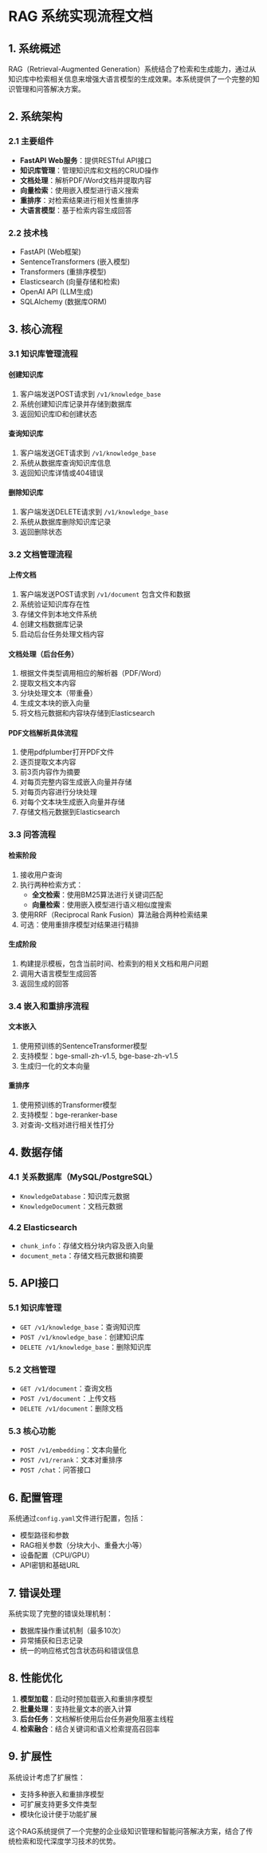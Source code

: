 # RAG 系统实现流程文档

## 1. 系统概述

RAG（Retrieval-Augmented Generation）系统结合了检索和生成能力，通过从知识库中检索相关信息来增强大语言模型的生成效果。本系统提供了一个完整的知识管理和问答解决方案。

## 2. 系统架构

### 2.1 主要组件

- **FastAPI Web服务**：提供RESTful API接口
- **知识库管理**：管理知识库和文档的CRUD操作
- **文档处理**：解析PDF/Word文档并提取内容
- **向量检索**：使用嵌入模型进行语义搜索
- **重排序**：对检索结果进行相关性重排序
- **大语言模型**：基于检索内容生成回答

### 2.2 技术栈

- FastAPI (Web框架)
- SentenceTransformers (嵌入模型)
- Transformers (重排序模型)
- Elasticsearch (向量存储和检索)
- OpenAI API (LLM生成)
- SQLAlchemy (数据库ORM)

## 3. 核心流程

### 3.1 知识库管理流程

#### 创建知识库

1. 客户端发送POST请求到 `/v1/knowledge_base`
2. 系统创建知识库记录并存储到数据库
3. 返回知识库ID和创建状态

#### 查询知识库

1. 客户端发送GET请求到 `/v1/knowledge_base`
2. 系统从数据库查询知识库信息
3. 返回知识库详情或404错误

#### 删除知识库

1. 客户端发送DELETE请求到 `/v1/knowledge_base`
2. 系统从数据库删除知识库记录
3. 返回删除状态

### 3.2 文档管理流程

#### 上传文档

1. 客户端发送POST请求到 `/v1/document` 包含文件和数据
2. 系统验证知识库存在性
3. 存储文件到本地文件系统
4. 创建文档数据库记录
5. 启动后台任务处理文档内容

#### 文档处理（后台任务）

1. 根据文件类型调用相应的解析器（PDF/Word）
2. 提取文档文本内容
3. 分块处理文本（带重叠）
4. 生成文本块的嵌入向量
5. 将文档元数据和内容块存储到Elasticsearch

#### PDF文档解析具体流程

1. 使用pdfplumber打开PDF文件
2. 逐页提取文本内容
3. 前3页内容作为摘要
4. 对每页完整内容生成嵌入向量并存储
5. 对每页内容进行分块处理
6. 对每个文本块生成嵌入向量并存储
7. 存储文档元数据到Elasticsearch

### 3.3 问答流程

#### 检索阶段

1. 接收用户查询
2. 执行两种检索方式：
   - **全文检索**：使用BM25算法进行关键词匹配
   - **向量检索**：使用嵌入模型进行语义相似度搜索
3. 使用RRF（Reciprocal Rank Fusion）算法融合两种检索结果
4. 可选：使用重排序模型对结果进行精排

#### 生成阶段

1. 构建提示模板，包含当前时间、检索到的相关文档和用户问题
2. 调用大语言模型生成回答
3. 返回生成的回答

### 3.4 嵌入和重排序流程

#### 文本嵌入

1. 使用预训练的SentenceTransformer模型
2. 支持模型：bge-small-zh-v1.5, bge-base-zh-v1.5
3. 生成归一化的文本向量

#### 重排序

1. 使用预训练的Transformer模型
2. 支持模型：bge-reranker-base
3. 对查询-文档对进行相关性打分

## 4. 数据存储

### 4.1 关系数据库（MySQL/PostgreSQL）

- `KnowledgeDatabase`：知识库元数据
- `KnowledgeDocument`：文档元数据

### 4.2 Elasticsearch

- `chunk_info`：存储文档分块内容及嵌入向量
- `document_meta`：存储文档元数据和摘要

## 5. API接口

### 5.1 知识库管理

- `GET /v1/knowledge_base`：查询知识库
- `POST /v1/knowledge_base`：创建知识库
- `DELETE /v1/knowledge_base`：删除知识库

### 5.2 文档管理

- `GET /v1/document`：查询文档
- `POST /v1/document`：上传文档
- `DELETE /v1/document`：删除文档

### 5.3 核心功能

- `POST /v1/embedding`：文本向量化
- `POST /v1/rerank`：文本对重排序
- `POST /chat`：问答接口

## 6. 配置管理

系统通过`config.yaml`文件进行配置，包括：

- 模型路径和参数
- RAG相关参数（分块大小、重叠大小等）
- 设备配置（CPU/GPU）
- API密钥和基础URL

## 7. 错误处理

系统实现了完整的错误处理机制：

- 数据库操作重试机制（最多10次）
- 异常捕获和日志记录
- 统一的响应格式包含状态码和错误信息

## 8. 性能优化

1. **模型加载**：启动时预加载嵌入和重排序模型
2. **批量处理**：支持批量文本的嵌入计算
3. **后台任务**：文档解析使用后台任务避免阻塞主线程
4. **检索融合**：结合关键词和语义检索提高召回率

## 9. 扩展性

系统设计考虑了扩展性：

- 支持多种嵌入和重排序模型
- 可扩展支持更多文件类型
- 模块化设计便于功能扩展

这个RAG系统提供了一个完整的企业级知识管理和智能问答解决方案，结合了传统检索和现代深度学习技术的优势。